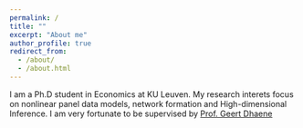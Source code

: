 ```yaml
---
permalink: /
title: ""
excerpt: "About me"
author_profile: true
redirect_from: 
  - /about/
  - /about.html
---
```


I am a Ph.D student in Economics at KU Leuven. My research interets focus on nonlinear panel data models, network formation and High-dimensional Inference. I am very fortunate to be supervised by [Prof. Geert Dhaene](https://feb.kuleuven.be/public/u0014268/)

